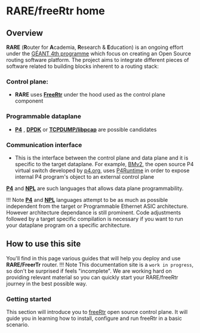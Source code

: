 # **RARE/freeRtr** home

## **Overview**
**RARE** (**R**outer for **A**cademia, **R**esearch & **E**ducation) is an ongoing effort under the [GÉANT 4th programme](https://www.geant.org/Projects/GEANT_Project_GN4-3) which focus on creating an Open Source routing software platform.
The project aims to integrate different pieces of software related to building blocks inherent to a routing stack:

### **Control plane**:
* **RARE** uses **[FreeRtr](http://freerouter.nop.hu/)** under the hood used as the control plane component
### **Programmable dataplane**
* **[P4](https://p4.org/)** , **[DPDK](https://www.dpdk.org/)** or **[TCPDUMP/libpcap](https://tcpdump.org)** are possible candidates
### **Communication interface**
* This is the interface between the control plane and data plane and it is specific to the target dataplane. For example, [BMv2](https://github.com/p4lang/behavioral-model), the open source P4 virtual switch developed by [p4.org](https://p4,org), uses [P4Runtime](https://github.com/p4lang/p4runtime) in order to expose internal P4 program's object to an external control plane

**[P4](https://p4.org/)** and **[NPL](https://nplang.org/)** are such languages that allows data plane programmability.

!!! Note
    **[P4](https://p4.org/)** and **[NPL](https://nplang.org/)** languages attempt to be as much as possible independent from the target or Programmable Ethernet ASIC architecture.
    However architecture dependance is still prominent. Code adjustments followed by a target specific compilation is necessary if you want to run your dataplane program on a specific architecture.

## **How to use this site**
You'll find in this page various guides that will help you deploy and use **RARE/FreerTr** router.
!!! Note
    This documentation site is a `work in progress`, so don't be surprised if feels "incomplete". We are working hard on providing relevant material so you can quickly start your RARE/freeRtr journey in the best possible way.

<!-- There are 3 categories of documentation:

### **Installation guides**
This section encompasses documents that would guide one to deploy **RARE/freeRtr** in various situation in which different dataplane is used. Each **RARE/freeRtr** flavour would play a different role depending on user requirement.

* If you want to deploy a powerful BGP Route Reflector, no need to run RARE/freeRtr with a **P4** or **DPDK** dataplane. A pure **freeRtr** native software dataplane is more than enough
* At the opposite, if you desire a router that act as a pure Label Switch router (MPLS P router ) able to switch 6.4 Tbps, your best bet is to run **RARE/freeRtr** with a **INTEL/TOFINO P4** dataplane.
* **RARE/freeRtr** with **DPDK** dataplane is a perfect fit for a SOHO router switching nx1GE,nx10GE or a couple of 100GE  line rate range
-->

### **Getting started**
This section will introduce you to [freeRtr](http://www.freertr.net) open source control plane. It will guide you in learning how to install, configure and run freeRtr in a basic scenario.

<!--
### **Reference guides**
This section will guide you in configuring freeRtr control plane. In essence, it is similar to [freeRtr test cases](http://www.freertr.net/tests.html). While the [freeRtr test cases](http://www.freertr.net/tests.html) is convenient as it provides an extensive list of all the features in one page, this section will provide a navigation structure that helps you to find your way among the incredible freeRtr feature list. You'll find the sub-categories below (by order of importance):

* Routing configuration reference guide
* MPLS configuration reference guide
* QoS services configuration reference guide
-->

<!--
### **Validated design guides**
You'll find here specific design document that have been deployed and validated in real/production environment. These use cases are [numerous](http://www.freertr.net/usage.html).
The list below is obviously not exhaustive, but you'll be able to learn how to:

* build a BGP Route Reflector for a Internet service provider backbone
* a high performance MPLS LSR/P router
* a high performance MPLS LER/P router
* how to create a small but versatile CPE on SOHO environment
* create a geographically distributed internet service provider backbone
* create a geographically distributed internet exchange point
* ... and more ! (your creativity is the limit ... )
-->
